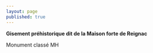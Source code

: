```yaml
---
layout: page
published: true
---
```


**Gisement préhistorique dit de la Maison forte de Reignac**

Monument classé MH